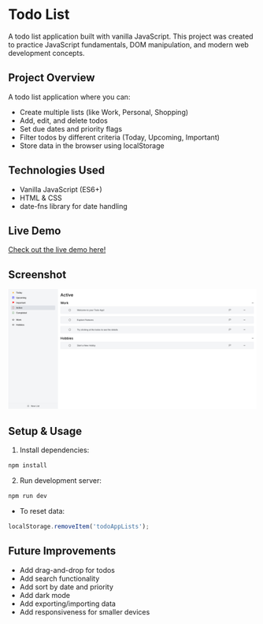 # Todo List

A todo list application built with vanilla JavaScript. This project was created to practice JavaScript fundamentals, DOM manipulation, and modern web development concepts.

## Project Overview

A todo list application where you can:

-   Create multiple lists (like Work, Personal, Shopping)
-   Add, edit, and delete todos
-   Set due dates and priority flags
-   Filter todos by different criteria (Today, Upcoming, Important)
-   Store data in the browser using localStorage

## Technologies Used

-   Vanilla JavaScript (ES6+)
-   HTML & CSS
-   date-fns library for date handling

## Live Demo

[Check out the live demo here!](https://emre-oktay.github.io/todo-list/)

## Screenshot

![Todo App Screenshot](./screenshots/TodoListScreenshot.png)

## Setup & Usage

1. Install dependencies:

```bash
npm install
```

2. Run development server:

```bash
npm run dev
```

-   To reset data:

```javascript
localStorage.removeItem('todoAppLists');
```

## Future Improvements

-   Add drag-and-drop for todos
-   Add search functionality
-   Add sort by date and priority
-   Add dark mode
-   Add exporting/importing data
-   Add responsiveness for smaller devices
